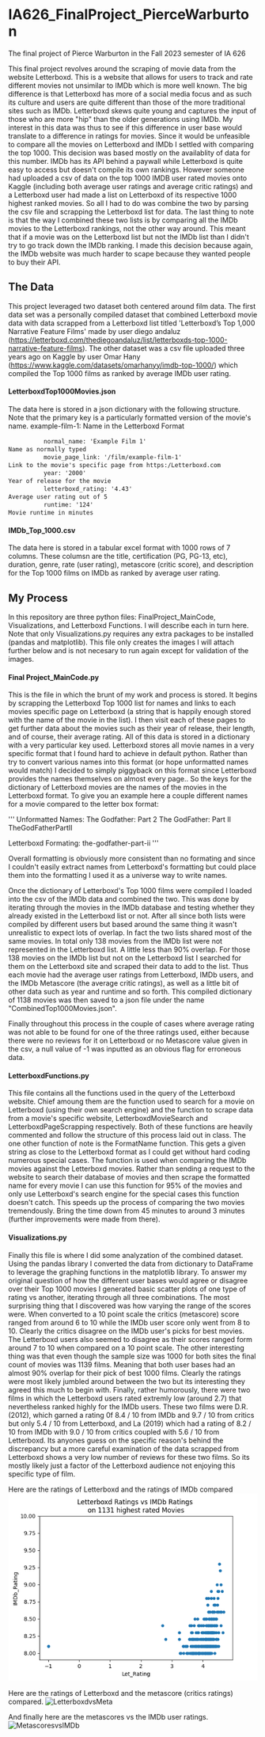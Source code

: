 # IA626_FinalProject_PierceWarburton
The final project of Pierce Warburton in the Fall 2023 semester of IA 626

This final project revolves around the scraping of movie data from the website Letterboxd. This is a website that allows for users to track and rate different movies not
unsimilar to IMDb which is more well known. The big difference is that Letterboxd has more of a social media focus and as such its culture and users are
quite different than those of the more traditional sites such as IMDb. Letterboxd skews quite young and captures the input of those who are more "hip" than 
the older generations using IMDb. My interest in this data was thus to see if this difference in user base would translate to a difference in ratings for movies. Since it
would be unfeasible to compare all the movies on Letterboxd and IMDb I settled with comparing the top 1000. This decision was based mostly on the availablity of data for 
this number. IMDb has its API behind a paywall while Letterboxd is quite easy to access but doesn't compile its own rankings. However someone had uploaded a csv of data on 
the top 1000 IMDB user rated movies onto Kaggle (including both average user ratings and average critic ratings) and a Letterboxd user had made a list on Letterboxd of its respective 1000 highest ranked movies. So all I had to do was combine the two by parsing the csv file and scrapping the Letterboxd list for data. The last thing to note is that the way I combined these two lists is by comparing all the IMDb movies to the Letterboxd rankings, not the other way around. This meant that if a movie was on the Letterboxd list but not the IMDb list than I didn't try to go track down the IMDb ranking. I made this decision because again, the IMDb website was much harder to scape because they wanted people to buy their API.

## The Data
This project leveraged two dataset both centered around film data. The first data set was a personally compiled dataset that combined Letterboxd movie data with data scrapped from a Letterboxd list titled 'Letterboxd’s Top 1,000 Narrative Feature Films' made by user diego andaluz (https://letterboxd.com/thediegoandaluz/list/letterboxds-top-1000-narrative-feature-films). The other dataset was a csv file uploaded three years ago on Kaggle by user Omar Hany (https://www.kaggle.com/datasets/omarhanyy/imdb-top-1000/) which compiled the Top 1000 films as ranked by average IMDb user rating. 

#### LetterboxdTop1000Movies.json
The data here is stored in a json dictionary with the following structure. Note that the primary key is a particularly formatted version of the movie's name. 
example-film-1:                                                              Name in the Letterboxd Format
```                                                         
          normal_name: 'Example Film 1'                                      Name as normally typed
          movie_page_link: '/film/example-film-1'                            Link to the movie's specific page from https:/Letterboxd.com
          year: '2000'                                                       Year of release for the movie
          letterboxd_rating: '4.43'                                          Average user rating out of 5
          runtime: '124'                                                     Movie runtime in minutes
```
#### IMDb_Top_1000.csv
The data here is stored in a tabular excel format with 1000 rows of 7 columns. These columsn are the title, certification (PG, PG-13, etc), duration, genre, rate (user rating), metascore (critic score), and description for the Top 1000 films on IMDb as ranked by average user rating. 

## My Process
In this repository are three python files: FinalProject_MainCode, Visualizations, and Letterboxd Functions. I will describe each in turn here. Note that only Visualizations.py requires any extra packages to be installed (pandas and matplotlib). This file only creates the images I will attach further below and is not necesary to run again except for validation of the images. 
#### Final Project_MainCode.py
This is the file in which the brunt of my work and process is stored. It begins by scrapping the Letterboxd Top 1000 list for names and links to each movies specific page on Letterboxd (a string that is happily enough stored with the name of the movie in the list). I then visit each of these pages to get further data about the movies such as their year of release, their length, and of course, their average rating. All of this data is stored in a dictionary with a very particular key used. Letterboxd stores all movie names in a very specific format that I found hard to achieve in default python. Rather than try to convert various names into this format (or hope unformatted names would match) I decided to simply piggyback on this format since Letterboxd provides the names themselves on almost every page.. So the keys for the dictionary of Letterboxd movies are the names of the movies in the Letterboxd format. To give you an example here a couple different names for a movie compared to the letter box format:

'''
Unformatted Names:
The Godfather: Part 2
The GodFather: Part II
TheGodFatherPartII

Letterboxd Formating:
the-godfather-part-ii
'''

Overall formatting is obviously more consistent than no formating and since I couldn't easily extract names from Letterboxd's formatting but could place them into the formatting I used it as a universe way to write names. 

Once the dictionary of Letterboxd's Top 1000 films were compiled I loaded into the csv of the IMDb data and combined the two. This was done by iterating through the movies in the IMDb database and testing whether they already existed in the Letterboxd list or not. After all since both lists were compiled by different users but based around the same thing it wasn't unrealistic to expect lots of overlap. In fact the two lists shared most of the same movies. In total only 138 movies from the IMDb list were not represented in the Letterboxd list. A little less than 90% overlap. For those 138 movies on the IMDb list but not on the Letterboxd list I searched for them on the Letterboxd site and scraped their data to add to the list. Thus each movie had the average user ratings from Letterboxd, IMDb users, and the IMDb Metascore (the average critic ratings), as well as a little bit of other data such as year and runtime and so forth. This compiled dictionary of 1138 movies was then saved to a json file under the name "CombinedTop1000Movies.json".

Finally throughout this process in the couple of cases where average rating was not able to be found for one of the three ratings used, either because there were no reviews for it on Letterboxd or no Metascore value given in the csv, a null value of -1 was inputted as an obvious flag for erroneous data.

#### LetterboxdFunctions.py
This file contains all the functions used in the query of the Letterboxd website. Chief amoung them are the function used to search for a movie on Letterboxd (using their own search engine) and the function to scrape data from a movie's specific website, LetterboxdMovieSearch and LetterboxdPageScrapping respectively. Both of these functions are heavily commented and follow the structure of this process laid out in class. The one other function of note is the FormatName function. This gets a given string as close to the Letterboxd format as I could get without hard coding numerous special cases. The function is used when comparing the IMDb movies against the Letterboxd movies. Rather than sending a request to the website to search their database of movies and then scrape the formatted name for every movie I can use this function for 95% of the movies and only use Letterboxd's search engine for the special cases this function doesn't catch. This speeds up the process of comparing the two movies tremendously. Bring the time down from 45 minutes to around 3 minutes (further improvements were made from there).

#### Visualizations.py
Finally this file is where I did some analyzation of the combined dataset. Using the pandas library I converted the data from dictionary to DataFrame to leverage the graphing functions in the matplotlib library. To answer my original question of how the different user bases would agree or disagree over their Top 1000 movies I generated basic scatter plots of one type of rating vs another, iterating through all three combinations. The most surprising thing that I discovered was how varying the range of the scores were. When converted to a 10 point scale the critics (metascore) score ranged from around 6 to 10 while the IMDb user score only went from 8 to 10. Clearly the critics disagree on the IMDb user's picks for best movies. The Letterboxd users also seemed to disagree as their scores ranged form around 7 to 10 when compared on a 10 point scale. The other interesting thing was that even though the sample size was 1000 for both sites the final count of movies was 1139 films. Meaning that both user bases had an almost 90% overlap for their pick of best 1000 films. Clearly the ratings were most likely jumbled around between the two but its interesting they agreed this much to begin with. Finally, rather humorously, there were two films in which the Letterboxd users rated extremly low (around 2.7) that nevertheless ranked highly for the IMDb users. These two films were D.R. (2012), which garned a rating 0f 8.4 / 10 from IMDb and 9.7 / 10 from critics but only 5.4 / 10 from Letterboxd, and La (2019) which had a rating of 8.2 / 10 from IMDb with 9.0 / 10 from critics coupled with 5.6 / 10 from Letterboxd. Its anyones guess on the specific reason's behind the discrepancy but a more careful examination of the data scrapped from Letterboxd shows a very low number of reviews for these two films. So its mostly likely just a factor of the Letterboxd audience not enjoying this specific type of film. 


Here are the ratings of Letterboxd and the ratings of IMDb compared
![LetterboxdvsIMDb](LetterboxdvsIMDb.png)


Here are the ratings of Letterboxd and the metascore (critics ratings) compared.
![LetterboxdvsMeta](LetterboxdvsMeta.png)

And finally here are the metascores vs the IMDb user ratings. 
![MetascoresvsIMDb](MetascoresvsIMDb.png)




